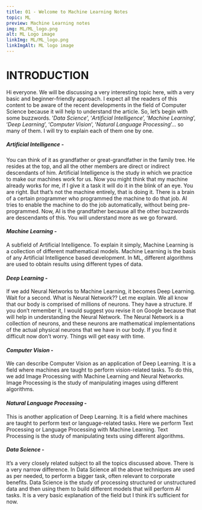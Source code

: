 ```yaml
---
title: 01 - Welcome to Machine Learning Notes
topic: ML
preview: Machine Learning notes
img: ML/ML_logo.png
alt: ML Logo image
linkImg: ML/ML_logo.png
linkImgAlt: ML logo image
---
```


# INTRODUCTION

Hi everyone. We will be discussing a very interesting topic here, with a very basic and beginner-friendly approach. I expect all the readers of this content to be aware of the recent developments in the field of Computer Science because it will help to understand the article.
So, let’s begin with some buzzwords. ‘*Data Science*’, ‘*Artificial Intelligence*’, ‘*Machine Learning*’, ‘*Deep Learning*’, ‘*Computer Vision*’, ‘*Natural Language Processing*’… so many of them. I will try to explain each of them one by one. 

##### *Artificial Intelligence* -   
You can think of it as grandfather or great-grandfather in the family tree. He resides at the top, and all the other members are direct or indirect descendants of him. Artificial Intelligence is the study in which we practice to make our machines work for us. Now you might think that my machine already works for me, if I give it a task it will do it in the blink of an eye. You are right. But that’s not the machine entirely, that is doing it. There is a brain of a certain programmer who programmed the machine to do that job. AI tries to enable the machine to do the job automatically, without being pre-programmed. Now, AI is the grandfather because all the other buzzwords are descendants of this. You will understand more as we go forward.

#### *Machine Learning* -
A subfield of Artificial Intelligence. To explain it simply, Machine Learning is a collection of different mathematical models. Machine Learning is the basis of any Artificial Intelligence based development. In ML, different algorithms are used to obtain results using different types of data. 

#### *Deep Learning* -
If we add Neural Networks to Machine Learning, it becomes Deep Learning. Wait for a second. What is Neural Network?? Let me explain. We all know that our body is comprised of millions of neurons. They have a structure. If you don’t remember it, I would suggest you revise it on Google because that will help in understanding the Neural Network. The Neural Network is a collection of neurons, and these neurons are mathematical implementations of the actual physical neurons that we have in our body. If you find it difficult now don’t worry. Things will get easy with time. 

#### *Computer Vision* -
We can describe Computer Vision as an application of Deep Learning. It is a field where machines are taught to perform vision-related tasks. To do this, we add Image Processing with Machine Learning and Neural Networks. Image Processing is the study of manipulating images using different algorithms.

#### *Natural Language Processing* -
This is another application of Deep Learning. It is a field where machines are taught to perform text or language-related tasks. Here we perform Text Processing or Language Processing with Machine Learning. Text Processing is the study of manipulating texts using different algorithms. 

#### *Data Science* -
It’s a very closely related subject to all the topics discussed above. There is a very narrow difference. In Data Science all the above techniques are used as per needed, to perform a bigger task, often relevant to corporate benefits. Data Science is the study of processing structured or unstructured data and then using them to build different models that will perform AI tasks. It is a very basic explanation of the field but I think it’s sufficient for now.